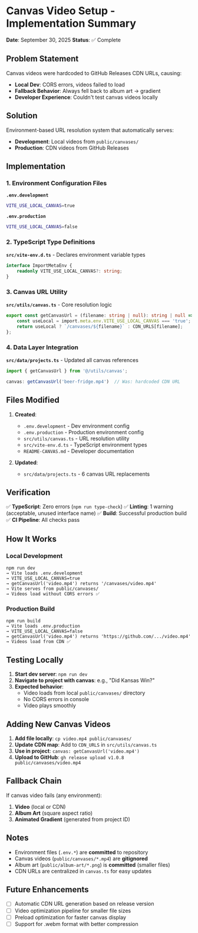 # Canvas Video Setup - Implementation Summary

**Date**: September 30, 2025
**Status**: ✅ Complete

## Problem Statement

Canvas videos were hardcoded to GitHub Releases CDN URLs, causing:
- **Local Dev**: CORS errors, videos failed to load
- **Fallback Behavior**: Always fell back to album art → gradient
- **Developer Experience**: Couldn't test canvas videos locally

## Solution

Environment-based URL resolution system that automatically serves:
- **Development**: Local videos from `public/canvases/`
- **Production**: CDN videos from GitHub Releases

## Implementation

### 1. Environment Configuration Files

**`.env.development`**
```bash
VITE_USE_LOCAL_CANVAS=true
```

**`.env.production`**
```bash
VITE_USE_LOCAL_CANVAS=false
```

### 2. TypeScript Type Definitions

**`src/vite-env.d.ts`** - Declares environment variable types
```typescript
interface ImportMetaEnv {
    readonly VITE_USE_LOCAL_CANVAS?: string;
}
```

### 3. Canvas URL Utility

**`src/utils/canvas.ts`** - Core resolution logic
```typescript
export const getCanvasUrl = (filename: string | null): string | null => {
    const useLocal = import.meta.env.VITE_USE_LOCAL_CANVAS === 'true';
    return useLocal ? `/canvases/${filename}` : CDN_URLS[filename];
};
```

### 4. Data Layer Integration

**`src/data/projects.ts`** - Updated all canvas references
```typescript
import { getCanvasUrl } from '@/utils/canvas';

canvas: getCanvasUrl('beer-fridge.mp4')  // Was: hardcoded CDN URL
```

## Files Modified

1. **Created**:
   - `.env.development` - Dev environment config
   - `.env.production` - Production environment config
   - `src/utils/canvas.ts` - URL resolution utility
   - `src/vite-env.d.ts` - TypeScript environment types
   - `README-CANVAS.md` - Developer documentation

2. **Updated**:
   - `src/data/projects.ts` - 6 canvas URL replacements

## Verification

✅ **TypeScript**: Zero errors (`npm run type-check`)
✅ **Linting**: 1 warning (acceptable, unused interface name)
✅ **Build**: Successful production build
✅ **CI Pipeline**: All checks pass

## How It Works

### Local Development
```
npm run dev
→ Vite loads .env.development
→ VITE_USE_LOCAL_CANVAS=true
→ getCanvasUrl('video.mp4') returns '/canvases/video.mp4'
→ Vite serves from public/canvases/
→ Videos load without CORS errors ✅
```

### Production Build
```
npm run build
→ Vite loads .env.production
→ VITE_USE_LOCAL_CANVAS=false
→ getCanvasUrl('video.mp4') returns 'https://github.com/.../video.mp4'
→ Videos load from CDN ✅
```

## Testing Locally

1. **Start dev server**: `npm run dev`
2. **Navigate to project with canvas**: e.g., "Did Kansas Win?"
3. **Expected behavior**:
   - Video loads from local `public/canvases/` directory
   - No CORS errors in console
   - Video plays smoothly

## Adding New Canvas Videos

1. **Add file locally**: `cp video.mp4 public/canvases/`
2. **Update CDN map**: Add to `CDN_URLS` in `src/utils/canvas.ts`
3. **Use in project**: `canvas: getCanvasUrl('video.mp4')`
4. **Upload to GitHub**: `gh release upload v1.0.8 public/canvases/video.mp4`

## Fallback Chain

If canvas video fails (any environment):
1. **Video** (local or CDN)
2. **Album Art** (square aspect ratio)
3. **Animated Gradient** (generated from project ID)

## Notes

- Environment files (`.env.*`) are **committed** to repository
- Canvas videos (`public/canvases/*.mp4`) are **gitignored**
- Album art (`public/album-art/*.png`) is **committed** (smaller files)
- CDN URLs are centralized in `canvas.ts` for easy updates

## Future Enhancements

- [ ] Automatic CDN URL generation based on release version
- [ ] Video optimization pipeline for smaller file sizes
- [ ] Preload optimization for faster canvas display
- [ ] Support for .webm format with better compression
